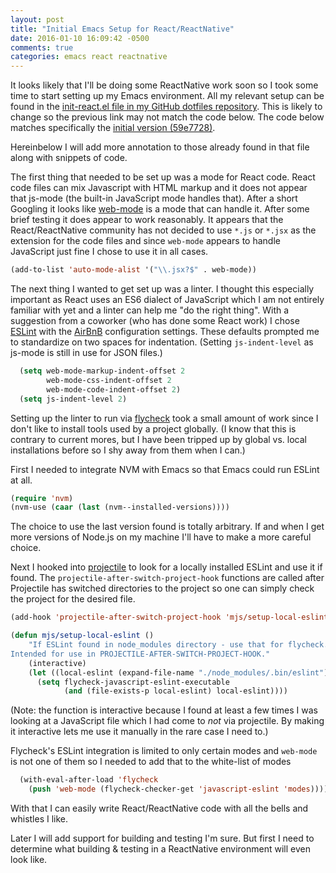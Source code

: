 ```yaml
---
layout: post
title: "Initial Emacs Setup for React/ReactNative"
date: 2016-01-10 16:09:42 -0500
comments: true
categories: emacs react reactnative
---
```


It looks likely that I'll be doing some ReactNative work soon so I
took some time to start setting up my Emacs environment. All my
relevant setup can be found in the
[init-react.el file in my GitHub dotfiles repository](https://github.com/verdammelt/dotfiles/blob/master/.emacs.d/init-react.el).
This is likely to change so the previous link may not match the code
below. The code below matches specifically the
[initial version (59e7728)](https://github.com/verdammelt/dotfiles/commit/59e7728c3743961b49fcdd8012703c4a46b9ee65).

Hereinbelow I will add more annotation to those already found in that
file along with snippets of code.

The first thing that needed to be set up was a mode for React code.
React code files can mix Javascript with HTML markup and it does not
appear that js-mode (the built-in JavaScript mode handles that). After
a short Googling it looks like [web-mode](http://web-mode.org/) is a
mode that can handle it. After some brief testing it does appear to
work reasonably. It appears that the React/ReactNative community has
not decided to use `*.js` or `*.jsx` as the extension for the code
files and since `web-mode` appears to handle JavaScript just fine I
chose to use it in all cases.

```lisp
(add-to-list 'auto-mode-alist '("\\.jsx?$" . web-mode))
```
The next thing I wanted to get set up was a linter. I thought this
especially important as React uses an ES6 dialect of JavaScript which I
am not entirely familiar with yet and a linter can help me "do the
right thing". With a suggestion from a coworker (who has done some
React work) I chose [ESLint](http://eslint.org/) with the
[AirBnB](https://www.npmjs.com/package/eslint-config-airbnb)
configuration settings. These defaults prompted me to standardize on two
spaces for indentation. (Setting `js-indent-level` as js-mode is still
in use for JSON files.)

```lisp
  (setq web-mode-markup-indent-offset 2
        web-mode-css-indent-offset 2
        web-mode-code-indent-offset 2)
  (setq js-indent-level 2)
```

Setting up the linter to run via [flycheck](http://www.flycheck.org/)
took a small amount of work since I don't like to install tools used
by a project globally. (I know that this is contrary to current mores,
but I have been tripped up by global vs. local installations before so
I shy away from them when I can.) 

First I needed to integrate NVM with Emacs so that Emacs could run
ESLint at all.

```lisp
(require 'nvm)
(nvm-use (caar (last (nvm--installed-versions))))
```
The choice to use the last version found is totally arbitrary. If and
when I get more versions of Node.js on my machine I'll have to make a
more careful choice.

Next I hooked into [projectile](http://batsov.com/projectile/) to look
for a locally installed ESLint and use it if found. The
`projectile-after-switch-project-hook` functions are called after
Projectile has switched directories to the project so one can simply
check the project for the desired file.

```lisp
(add-hook 'projectile-after-switch-project-hook 'mjs/setup-local-eslint)

(defun mjs/setup-local-eslint ()
    "If ESLint found in node_modules directory - use that for flycheck.
Intended for use in PROJECTILE-AFTER-SWITCH-PROJECT-HOOK."
    (interactive)
    (let ((local-eslint (expand-file-name "./node_modules/.bin/eslint")))
      (setq flycheck-javascript-eslint-executable
            (and (file-exists-p local-eslint) local-eslint))))
```

(Note: the function is interactive because I found at least a few
times I was looking at a JavaScript file which I had come to *not* via
projectile. By making it interactive lets me use it manually in the
rare case I need to.)

Flycheck's ESLint integration is limited to only certain modes and
`web-mode` is not one of them so I needed to add that to the
white-list of modes

```lisp
  (with-eval-after-load 'flycheck
    (push 'web-mode (flycheck-checker-get 'javascript-eslint 'modes))))
```

With that I can easily write React/ReactNative code with all the bells
and whistles I like.

Later I will add support for building and testing I'm sure. But first
I need to determine what building & testing in a ReactNative
environment will even look like.







